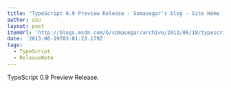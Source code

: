 ```yaml
---
title: "TypeScript 0.9 Preview Release - Somasegar's blog - Site Home - MSDN Blogs"
author: azu
layout: post
itemUrl: 'http://blogs.msdn.com/b/somasegar/archive/2013/06/18/typescript-0-9-preview-release.aspx'
date: '2013-06-19T03:01:23.179Z'
tags:
  - TypeScript
  - ReleaseNote
---
```

TypeScript 0.9 Preview Release.

